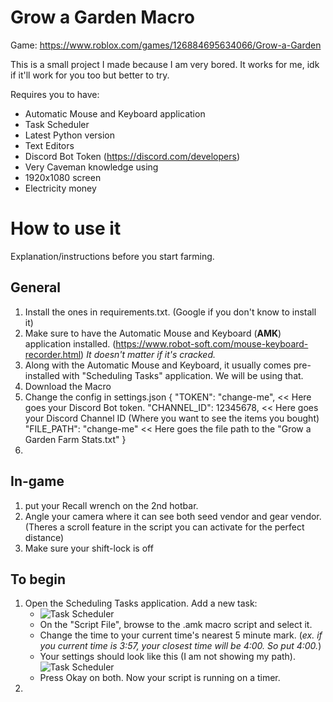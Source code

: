 # Grow a Garden Macro
Game: https://www.roblox.com/games/126884695634066/Grow-a-Garden

This is a small project I made because I am very bored. It works for me, idk if it'll work for you too but better to try.

Requires you to have:
- Automatic Mouse and Keyboard application 
- Task Scheduler
- Latest Python version
- Text Editors
- Discord Bot Token (https://discord.com/developers)
- Very Caveman knowledge using 
- 1920x1080 screen
- Electricity money

# How to use it
Explanation/instructions before you start farming.

## General
1. Install the ones in requirements.txt. (Google if you don't know to install it)
2. Make sure to have the Automatic Mouse and Keyboard (**AMK**) application installed. (https://www.robot-soft.com/mouse-keyboard-recorder.html)
   _It doesn't matter if it's cracked._
3. Along with the Automatic Mouse and Keyboard, it usually comes pre-installed with "Scheduling Tasks" application. We will be using that.
4. Download the Macro
5. Change the config in settings.json
{ 
    "TOKEN": "change-me", << Here goes your Discord Bot token.
    "CHANNEL_ID": 12345678, << Here goes your Discord Channel ID (Where you want to see the items you bought)
    "FILE_PATH": "change-me" << Here goes the file path to the "Grow a Garden Farm Stats.txt"
}
6. 

## In-game
1. put your Recall wrench on the 2nd hotbar.
2. Angle your camera where it can see both seed vendor and gear vendor. (Theres a scroll feature in the script you can activate for the perfect distance)
3. Make sure your shift-lock is off

## To begin
1. Open the Scheduling Tasks application. Add a new task:
   - ![Task Scheduler](https://i.imgur.com/aVZFppW.png)
   - On the "Script File", browse to the .amk macro script and select it.
   - Change the time to your current time's nearest 5 minute mark.
     (_ex. if you current time is 3:57, your closest time will be 4:00. So put 4:00._)
   - Your settings should look like this (I am not showing my path).
   ![Task Scheduler](https://i.imgur.com/XwlhKyw.png)
   - Press Okay on both. Now your script is running on a timer.
2. 


